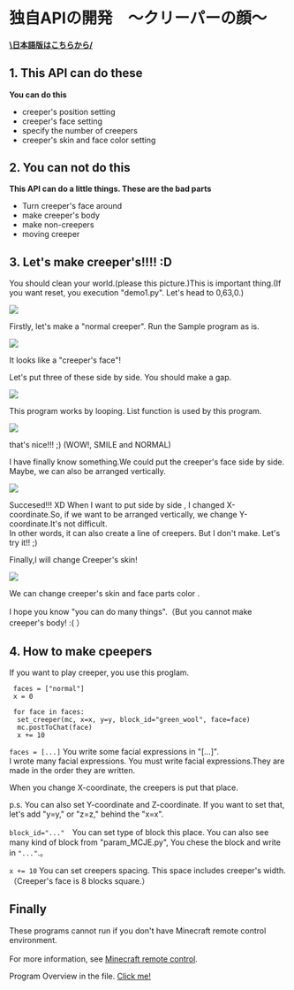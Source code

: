 # 独自APIの開発　～クリーパーの顔～
#### [\日本語版はこちらから/](https://github.com/harimanjuu/minecraft_remote_itkids/blob/main/itkids_m5/api_06_RS_Harimanjuu/README.md)
## 1. This API can do these

   **You can do this**
   - creeper's position setting
   - creeper's face setting
   - specify the number of creepers
   - creeper's skin and face color setting
## 2. You can not do this

   **This API can do a little things. These are the bad parts**
   * Turn creeper's face around
   * make creeper's body
   * make non-creepers
   * moving creeper
  
## 3. Let's make creeper's!!!! :D
   

   You should clean your world.(please this picture.)This is important thing.(If you want reset, you execution "demo1.py". Let's head to 0,63,0.)

   ![](image/void.png)



   Firstly, let's make a "normal creeper". Run the Sample program as is.

   ![](image/one.png)

   It looks like a "creeper's face"!

   Let's put three of these side by side.
   You should make a gap.

   ![](image/three%20normalface.png)
   
   This program works by looping. List function is used by this program.


   ![](image/three%20someface.png)

   that's nice!!! ;) (WOW!, SMILE and NORMAL)

   I have finally know something.We could put the creeper's face side by side. Maybe, we can also be arranged vertically.


   ![](image/tate.png)

   Succesed!!! XD  When I want to put side by side , I changed X-coordinate.So, if we want to be arranged vertically, we change Y-coordinate.It's not difficult.
   <br>In other words, it can also create a line of creepers. But I don't make. Let's try it!! ;)

   Finally,I will change Creeper's skin!

   ![](image/石クリーパー.png)

   We can change creeper's skin and face parts color .

   I hope you know "you can do many things".（But you cannot make creeper's body! :( ）

## 4. How to make cpeepers
   If you want to play creeper, you use this proglam.

   ```
    faces = ["normal"]
    x = 0

    for face in faces:
     set_creeper(mc, x=x, y=y, block_id="green_wool", face=face)
     mc.postToChat(face)
     x += 10 
   ```
   

   
   ```faces = [...]```
   You write some facial expressions in "[...]".
   <br>I wrote many facial expressions. You must write facial expressions.They are made in the order they are written.


   When you change X-coordinate, the creepers is put that place.

   p.s. 
   You can also set Y-coordinate and Z-coordinate. If you want to set that, let's add "y=y," or "z=z," behind the "x=x".

   ```block_id="..."```　You can set type of block this place.  You can also see many kind of block from "param_MCJE.py", You chese the block and write in ```"..."```.。

   ```x += 10```  You can set creepers spacing. This space includes creeper's width.（Creeper's face is 8 blocks square.）

   
   ## Finally

   These programs cannot run if you don't have Minecraft remote control environment.  
   <br>For more information, see <a href="https://github.com/Naohiro2g/minecraft_remote" target="_blank">Minecraft remote control</a>.

   Program Overview in the file.  [Click me!]()

   